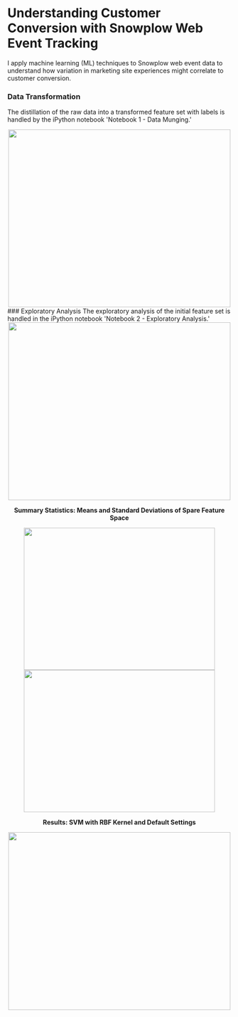 # Understanding Customer Conversion with Snowplow Web Event Tracking
I apply machine learning (ML) techniques to Snowplow web event data to understand how variation in marketing site experiences might correlate to customer conversion.

### Data Transformation 
The distillation of the raw data into a transformed feature set with labels is handled by the iPython notebook 'Notebook 1 - Data Munging.'
<div align="center">
<img src="https://github.com/b-knight/Understanding-Customer-Conversion-with-Snowplow-Web-Event-Tracking/blob/master/Images/Data_Transformation.png" width="500" height="400" />


</div>
### Exploratory Analysis
The exploratory analysis of the initial feature set is handled in the iPython notebook 'Notebook 2 - Exploratory Analysis.'
<div align="center">
<img src="https://github.com/b-knight/Understanding-Customer-Conversion-with-Snowplow-Web-Event-Tracking/blob/master/Images/exploratory_analysis-labels.png" width="500" height="400" />
</div>

<div align="center">
<p align="center"><b>Summary Statistics: Means and Standard Deviations of Spare Feature Space</b></p>
<img src="https://github.com/b-knight/Understanding-Customer-Conversion-with-Snowplow-Web-Event-Tracking/blob/master/Images/exploratory_analysis-feature_means.png" align="middle" width="430" height="320" />
<img src="https://github.com/b-knight/Understanding-Customer-Conversion-with-Snowplow-Web-Event-Tracking/blob/master/Images/exploratory_analysis-feature_sds.png" align="middle" width="430" height="320" />
</div>

<div align="center">
<p align="center"><b>Results: SVM with RBF Kernel and Default Settings</b></p>
<img src="https://github.com/b-knight/Understanding-Customer-Conversion-with-Snowplow-Web-Event-Tracking/blob/master/Images/non-optimized_rbf_kernel.png" width="500" height="400" />
</div>
